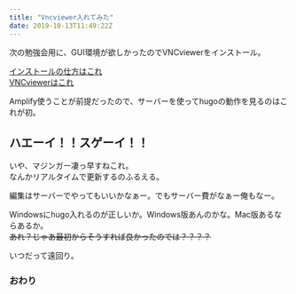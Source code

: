 ```yaml
---
title: "Vncviewer入れてみた"
date: 2019-10-13T11:49:22Z
---
```


次の勉強会用に、GUI環境が欲しかったのでVNCviewerをインストール。

[インストールの仕方はこれ](https://chida09.com/aws-ec2-centos7-desktop/)  
[VNCviewerはこれ](https://qiita.com/Reizouko/items/beee6bf54a24158db1bf)

Amplify使うことが前提だったので、サーバーを使ってhugoの動作を見るのはこれが初。

## ハエーイ！！スゲーイ！！

いや、マジンガー凄っ早すねこれ。  
なんかリアルタイムで更新するのふるえる。

編集はサーバーでやってもいいかなぁー。でもサーバー費がなぁー俺もなー。  

Windowsにhugo入れるのが正しいか。Windows版あんのかな。Mac版あるならあるか。  
~~あれ？じゃあ最初からそうすれば良かったのでは？？？？~~

いつだって遠回り。
### おわり
